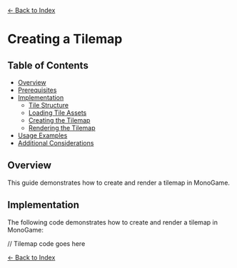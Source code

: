﻿[← Back to Index](index.md)

# Creating a Tilemap

## Table of Contents
- [Overview](#overview)
- [Prerequisites](#prerequisites)
- [Implementation](#implementation)
  - [Tile Structure](#tile-structure)
  - [Loading Tile Assets](#loading-tile-assets)
  - [Creating the Tilemap](#creating-the-tilemap)
  - [Rendering the Tilemap](#rendering-the-tilemap)
- [Usage Examples](#usage-examples)
- [Additional Considerations](#additional-considerations)

## Overview
This guide demonstrates how to create and render a tilemap in MonoGame.

## Implementation
The following code demonstrates how to create and render a tilemap in MonoGame:

// Tilemap code goes here

[← Back to Index](index.md)
